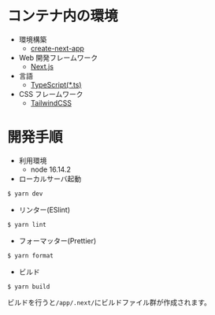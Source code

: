# コンテナ内の環境

- 環境構築
  - [create-next-app](https://github.com/vercel/next.js/tree/canary/packages/create-next-app)
- Web 開発フレームワーク
  - [Next.js](https://nextjs.org/)
- 言語
  - [TypeScript(\*.ts)](https://www.typescriptlang.org/)
- CSS フレームワーク
  - [TailwindCSS](https://tailwindcss.com/)

# 開発手順

- 利用環境
  - node 16.14.2
- ローカルサーバ起動

```sh
$ yarn dev
```

- リンター(ESlint)

```sh
$ yarn lint
```

- フォーマッター(Prettier)

```sh
$ yarn format
```

- ビルド

```sh
$ yarn build
```

ビルドを行うと`/app/.next/`にビルドファイル群が作成されます。
